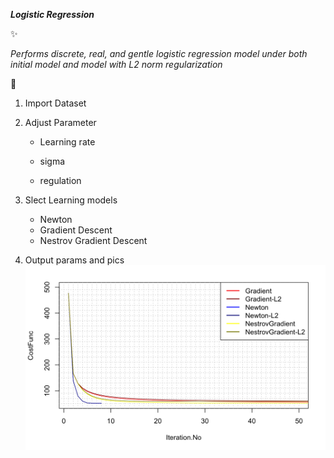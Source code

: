 ***Logistic Regression***

:sparkles:

*Performs discrete, real, and gentle logistic regression model under both initial model and model with L2 norm regularization*

:tada:

1. Import Dataset

2. Adjust Parameter

   * Learning rate
   
   * sigma
   
   * regulation
   
3. Slect Learning models

   * Newton
   * Gradient Descent
   * Nestrov Gradient Descent
   
4. Output params and pics
![Compare Plots](/000013.png)
